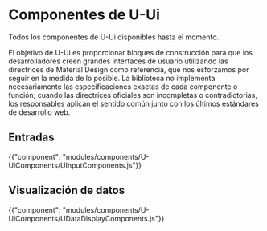 # Componentes de U-Ui

<p class="description">Todos los componentes de U-Ui disponibles hasta el momento.</p>

El objetivo de U-Ui es proporcionar bloques de construcción para que los desarrolladores creen grandes interfaces de usuario utilizando las directrices de Material Design como referencia, que nos esforzamos por seguir en la medida de lo posible.
La biblioteca no implementa necesariamente las especificaciones exactas de cada componente o función; cuando las directrices oficiales son incompletas o contradictorias, los responsables aplican el sentido común junto con los últimos estándares de desarrollo web.

## Entradas

{{"component": "modules/components/U-UiComponents/UInputComponents.js"}}

## Visualización de datos

{{"component": "modules/components/U-UiComponents/UDataDisplayComponents.js"}}